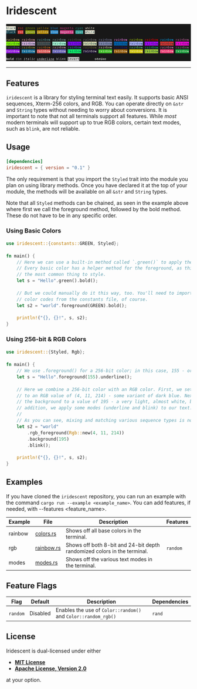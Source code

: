 # Iridescent

<!-- markdownlint-disable -->
<div align="center">
    <img src="example.gif" alt="terminal screenshot showing off styled output">
</div>
<!-- markdownlint-enable -->

---

## Features

`iridescent` is a library for styling terminal text easily. It supports basic
ANSI sequences, Xterm-256 colors, and RGB. You can operate directly on
`&str` and `String` types without needing to worry about conversions. It is
important to note that not all terminals support all features. While *most*
modern terminals will support up to true RGB colors, certain text modes, such as
`blink`, are not reliable.

## Usage

```toml
[dependencies]
iridescent = { version = "0.1" }
```

The only requirement is that you import the `Styled` trait into the module you
plan on using library methods. Once you have declared it at the top of your module,
the methods will be available on all `&str` and `String` types.

Note that all `Styled` methods can be chained, as seen in the example above
where first we call the foreground method, followed by the bold method. These do
not have to be in any specific order.

### Using Basic Colors

```rust
use iridescent::{constants::GREEN, Styled};

fn main() {
    // Here we can use a built-in method called `.green()` to apply the color.
    // Every basic color has a helper method for the foreground, as this is
    // the most common thing to style.
    let s = "Hello".green().bold();

    // But we could manually do it this way, too. You'll need to import the
    // color codes from the constants file, of course.
    let s2 = "world".foreground(GREEN).bold();

    println!("{}, {}!", s, s2);
}
```

### Using 256-bit & RGB Colors

```rust
use iridescent::{Styled, Rgb};

fn main() {
    // We use .foreground() for a 256-bit color; in this case, 155 - or a lime green.
    let s = "Hello".foreground(155).underline();

    // Here we combine a 256-bit color with an RGB color. First, we set the foreground
    // to an RGB value of (4, 11, 214) - some variant of dark blue. Next, we set
    // the background to a value of 195 - a very light, almost white, blue. In 
    // addition, we apply some modes (underline and blink) to our text.
    //
    // As you can see, mixing and matching various sequence types is no problem!
    let s2 = "world"
        .rgb_foreground(Rgb::new(4, 11, 214))
        .background(195)
        .blink();

    println!("{}, {}!", s, s2);
}
```

## Examples

If you have cloned the `iridescent` repository, you can run an example with the
command `cargo run --example <example_name>`. You can add features, if needed,
with --features <feature_name>.

<!-- markdownlint-disable -->
| Example | File                                    | Description                                                              | Features   |
|---------|-----------------------------------------|--------------------------------------------------------------------------|------------|
| rainbow | [colors.rs](/examples/ansi/colors.rs)   | Shows off all base colors in the terminal.                               |            |
| rgb     | [rainbow.rs](/examples/ansi/rainbow.rs) | Shows off both 8-bit and 24-bit depth randomized colors in the terminal. | `random`   |
| modes   | [modes.rs](/examples/ansi/modes.rs)     | Shows off the various text modes in the terminal.                        |            |
<!-- markdownlint-enable -->

## Feature Flags

<!-- markdownlint-disable -->
| Flag     | Default  | Description                                                                         | Dependencies |
|----------|----------|-------------------------------------------------------------------------------------|--------------|
| `random` | Disabled |Enables the use of `Color::random()` and `Color::random_rgb()`                       | `rand`       |
<!-- markdownlint-enable -->

## License

Iridescent is dual-licensed under either

- **[MIT License](/docs/LICENSE-MIT.md)**
- **[Apache License, Version 2.0](/docs/LICENSE-APACHE.md)**

at your option.
